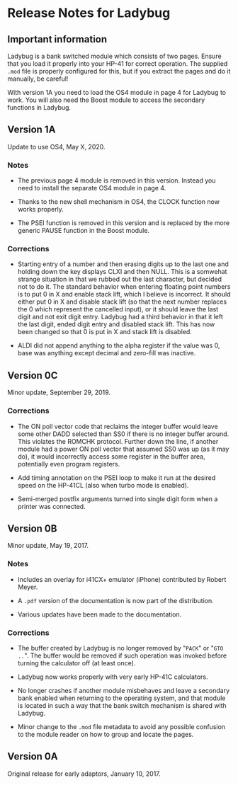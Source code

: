 # Release Notes for Ladybug

## Important information

Ladybug is a bank switched module which consists of two pages. Ensure
that you load it properly into your HP-41 for correct operation. The
supplied `.mod` file is properly configured for this, but if you
extract the pages and do it manually, be careful!

With version 1A you need to load the OS4 module in page 4 for Ladybug
to work. You will also need the Boost module to access the secondary
functions in Ladybug.

## Version 1A

Update to use OS4, May X, 2020.

### Notes

* The previous page 4 module is removed in this version. Instead you
  need to install the separate OS4 module in page 4.

* Thanks to the new shell mechanism in OS4, the CLOCK function now
  works properly.

* The PSEI function is removed in this version and is replaced by the
  more generic PAUSE function in the Boost module.

### Corrections

* Starting entry of a number and then erasing digits up to the last
  one and holding down the key displays CLXI and then NULL. This is a
  somwehat strange situation in that we rubbed out the last character,
  but decided not to do it. The standard behavior when entering
  floating point numbers is to put 0 in X and enable stack lift, which
  I believe is incorrect. It should either put 0 in X and disable
  stack lift (so that the next number replaces the 0 which represent
  the cancelled input), or it should leave the last digit and not exit
  digit entry. Ladybug had a third behavior in that it left the last
  digit, ended digit entry and disabled stack lift. This has now been
  changed so that 0 is put in X and stack lift is disabled.

* ALDI did not append anything to the alpha register if the value was
  0, base was anything except decimal and zero-fill was inactive.

## Version 0C

Minor update, September 29, 2019.

### Corrections

* The ON poll vector code that reclaims the integer buffer would leave
  some other DADD selected than SS0 if there is no integer buffer
  around. This violates the ROMCHK protocol. Further down the line, if
  another module had a power ON poll vector that assumed SS0 was up
  (as it may do), it would incorrectly access some register in the
  buffer area, potentially even program registers.

* Add timing annotation on the PSEI loop to make it run at the desired
  speed on the HP-41CL (also when turbo mode is enabled).

* Semi-merged postfix arguments turned into single digit form when a
  printer was connected.


## Version 0B

Minor update, May 19, 2017.

### Notes

* Includes an overlay for i41CX+ emulator (iPhone) contributed by Robert Meyer.

* A `.pdf` version of the documentation is now part of the distribution.

* Various updates have been made to the documentation.

### Corrections

* The buffer created by Ladybug is no longer removed by "`PACK`" or "`GTO ..`". The buffer would be removed if such operation was invoked before turning the calculator off (at least once).

* Ladybug now works properly with very early HP-41C calculators.

* No longer crashes if another module misbehaves and leave a secondary bank enabled when returning to the operating system, and that module is located in such a way that the bank switch mechanism is shared with Ladybug.

* Minor change to the `.mod` file metadata to avoid any possible confusion to the module reader on how to group and locate the pages.


## Version 0A

Original release for early adaptors, January 10, 2017.

